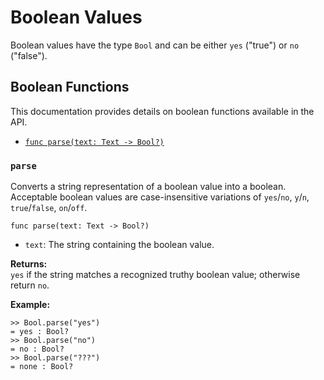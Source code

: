 # Boolean Values

Boolean values have the type `Bool` and can be either `yes` ("true") or `no`
("false").

## Boolean Functions

This documentation provides details on boolean functions available in the API.

- [`func parse(text: Text -> Bool?)`](#parse)

### `parse`
Converts a string representation of a boolean value into a boolean. Acceptable
boolean values are case-insensitive variations of `yes`/`no`, `y`/`n`,
`true`/`false`, `on`/`off`.

```tomo
func parse(text: Text -> Bool?)
```

- `text`: The string containing the boolean value.

**Returns:**  
`yes` if the string matches a recognized truthy boolean value; otherwise return `no`.

**Example:**  
```tomo
>> Bool.parse("yes")
= yes : Bool?
>> Bool.parse("no")
= no : Bool?
>> Bool.parse("???")
= none : Bool?
```
